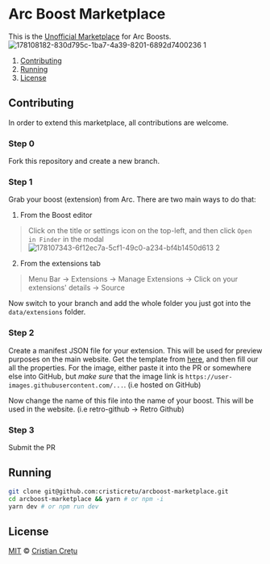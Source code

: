# Arc Boost Marketplace

This is the [Unofficial Marketplace](https://arcboost-marketplace.vercel.app/) for Arc Boosts.
![178108182-830d795c-1ba7-4a39-8201-6892d7400236 1](https://user-images.githubusercontent.com/45521157/178108354-f6d91847-65ac-4598-8258-69aec622512d.png)

1. [Contributing](#contributing)
2. [Running](#running)
3. [License](#license)

## Contributing

In order to extend this marketplace, all contributions are welcome.

### Step 0

Fork this repository and create a new branch.

### Step 1

Grab your boost (extension) from Arc. There are two main ways to do that:

1. From the Boost editor
> Click on the title or settings icon on the top-left, and then click `Open in Finder` in the modal
![178107343-6f12ec7a-5cf1-49c0-a234-bf4b1450d613 2](https://user-images.githubusercontent.com/45521157/178108357-7357642e-26c7-4a78-b18c-9d189d598980.png)

2. From the extensions tab
> Menu Bar -> Extensions -> Manage Extensions -> Click on your extensions' details -> Source

Now switch to your branch and add the whole folder you just got into the `data/extensions` folder.

### Step 2

Create a manifest JSON file for your extension. This will be used for preview purposes on the main website.
Get the template from [here](), and then fill our all the properties.
For the image, either paste it into the PR or somewhere else into GitHub, but *make sure* that the image link is `https://user-images.githubusercontent.com/...`. (i.e hosted on GitHub)

Now change the name of this file into the name of your boost. This will be used in the website. (i.e retro-github -> Retro Github)

### Step 3 

Submit the PR

## Running

```bash
git clone git@github.com:cristicretu/arcboost-marketplace.git
cd arcboost-marketplace && yarn # or npm -i
yarn dev # or npm run dev
```

## License
[MIT](LICENSE) © [Cristian Crețu](https://github.com/cristicrtu)
